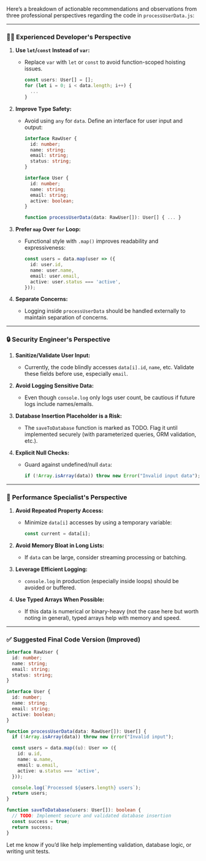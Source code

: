 Here’s a breakdown of actionable recommendations and observations from three professional perspectives regarding the code in `processUserData.js`:

---

### 👨‍💻 **Experienced Developer's Perspective**

1. **Use `let`/`const` Instead of `var`:**

   * Replace `var` with `let` or `const` to avoid function-scoped hoisting issues.

     ```ts
     const users: User[] = [];
     for (let i = 0; i < data.length; i++) {
       ...
     }
     ```

2. **Improve Type Safety:**

   * Avoid using `any` for `data`. Define an interface for user input and output:

     ```ts
     interface RawUser {
       id: number;
       name: string;
       email: string;
       status: string;
     }

     interface User {
       id: number;
       name: string;
       email: string;
       active: boolean;
     }

     function processUserData(data: RawUser[]): User[] { ... }
     ```

3. **Prefer `map` Over `for` Loop:**

   * Functional style with `.map()` improves readability and expressiveness:

     ```ts
     const users = data.map(user => ({
       id: user.id,
       name: user.name,
       email: user.email,
       active: user.status === 'active',
     }));
     ```

4. **Separate Concerns:**

   * Logging inside `processUserData` should be handled externally to maintain separation of concerns.

---

### 🔒 **Security Engineer's Perspective**

1. **Sanitize/Validate User Input:**

   * Currently, the code blindly accesses `data[i].id`, `name`, etc. Validate these fields before use, especially `email`.

2. **Avoid Logging Sensitive Data:**

   * Even though `console.log` only logs user count, be cautious if future logs include names/emails.

3. **Database Insertion Placeholder is a Risk:**

   * The `saveToDatabase` function is marked as TODO. Flag it until implemented securely (with parameterized queries, ORM validation, etc.).

4. **Explicit Null Checks:**

   * Guard against undefined/null `data`:

     ```ts
     if (!Array.isArray(data)) throw new Error("Invalid input data");
     ```

---

### 🚀 **Performance Specialist's Perspective**

1. **Avoid Repeated Property Access:**

   * Minimize `data[i]` accesses by using a temporary variable:

     ```ts
     const current = data[i];
     ```

2. **Avoid Memory Bloat in Long Lists:**

   * If `data` can be large, consider streaming processing or batching.

3. **Leverage Efficient Logging:**

   * `console.log` in production (especially inside loops) should be avoided or buffered.

4. **Use Typed Arrays When Possible:**

   * If this data is numerical or binary-heavy (not the case here but worth noting in general), typed arrays help with memory and speed.

---

### ✅ Suggested Final Code Version (Improved)

```ts
interface RawUser {
  id: number;
  name: string;
  email: string;
  status: string;
}

interface User {
  id: number;
  name: string;
  email: string;
  active: boolean;
}

function processUserData(data: RawUser[]): User[] {
  if (!Array.isArray(data)) throw new Error("Invalid input");

  const users = data.map((u): User => ({
    id: u.id,
    name: u.name,
    email: u.email,
    active: u.status === 'active',
  }));

  console.log(`Processed ${users.length} users`);
  return users;
}

function saveToDatabase(users: User[]): boolean {
  // TODO: Implement secure and validated database insertion
  const success = true;
  return success;
}
```

Let me know if you’d like help implementing validation, database logic, or writing unit tests.

